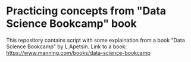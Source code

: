 # Practicing concepts from "Data Science Bookcamp" book

This repository contains script with some explaination from a book "Data Science Bookcamp" by L.Apetsin.
Link to a book: https://www.manning.com/books/data-science-bookcamp
